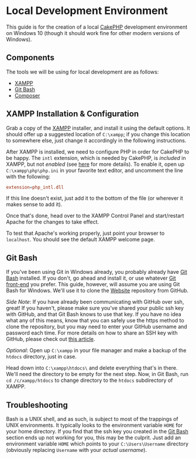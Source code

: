 # Local Development Environment #

This guide is for the creation of a local
[CakePHP](https://cakephp.org/) development environment on Windows 10
(though it should work fine for other modern versions of Windows).

## Components ##

The tools we will be using for local development are as follows:

- [XAMPP](https://www.apachefriends.org)
- [Git Bash](https://git-scm.com/download/win)
- [Composer](https://getcomposer.org/)

## XAMPP Installation & Configuration ##

Grab a copy of the [XAMPP](https://www.apachefriends.org) installer,
and install it using the default options.  It should offer up a
suggested location of `C:\xampp`; if you change this location to
somewhere else, just change it accordingly in the following
instructions.

After XAMPP is installed, we need to configure PHP in order for
CakePHP to be happy.  The `intl` extension, which is needed by
CakePHP, is _included_ in XAMPP, but not _enabled_ (see
[here](https://book.cakephp.org/3.0/en/installation.html) for more
details).  To enable it, open up `C:\xampp\php\php.ini` in your
favorite text editor, and uncomment the line with the following:

```conf
extension=php_intl.dll
```

If this line doesn't exist, just add it to the bottom of the file (or
wherever it makes sense to add it).

Once that's done, head over to the XAMPP Control Panel and
start/restart Apache for the changes to take effect.

<!-- insert picture of XAMPP Control Panel here -->

To test that Apache's working properly, just point your browser to
`localhost`.  You should see the default XAMPP welcome page.

<!-- insert picture of XAMPP welcome page -->

## Git Bash ##

If you've been using Git in Windows already, you probably already have
[Git Bash](https://git-scm.com/download/win) installed.  If you don't,
go ahead and install it, or use whatever [Git
front-end](https://git-scm.com/download/gui/windows) you prefer.  This
guide, however, will assume you are using Git Bash for Windows.  We'll
use it to clone the [Website](https://github.com/csi4999-mims/Website)
repository from GitHub.

_Side Note_: If you have already been communicating with GitHub over
ssh, great!  If you haven't, please make sure you've shared your
public ssh key with GitHub, and that Git Bash knows to use that key.
If you have no idea what any of this means, know that you can safely
use the https method to clone the repository, but you may need to
enter your GitHub username and password each time.  For more details
on how to share an SSH key with GitHub, please check out [this
article](https://help.github.com/articles/connecting-to-github-with-ssh/).

<!-- How to set up your SSH key with GitHub and Git Bash may be part
of a future article. For the time being, though, we'll just move
on. -->

_Optional_: Open up `C:\xampp` in your file manager and make a backup
of the `htdocs` directory, just in case.

Head down into `C:\xampp\htdocs\` and delete everything that's in
there.  We'll need the directory to be empty for the next step.  Now,
in Git Bash, run `cd /c/xampp/htdocs` to change directory to the
`htdocs` subdirectory of XAMPP.

## Troubleshooting ##

Bash is a UNIX shell, and as such, is subject to most of the trappings
of UNIX environments.  It typically looks to the environment variable
`HOME` for your home directory.  If you find that the ssh key you
created in the [Git Bash](#git-bash) section ends up not working for
you, this may be the culprit.  Just add an environment variable `HOME`
which points to your `C:\Users\Username` directory (obviously
replacing `Username` with your _actual username_).

<!-- insert screenshot of the environment variables dialog window -->
